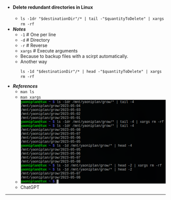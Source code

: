 - #### Delete redundant directories in Linux
    - `ls -1dr "$destinationDir"/* | tail -"$quantityToDelete" | xargs rm -rf`
- ***Notes***
    - `-1` # One per line
    - `-d` # Directory
    - `-r` # Reverse
    - `xargs` # Execute arguments
    - Because to backup files with a scirpt automatically.
    - Another way
      ```
      ls -1d "$destinationDir"/* | head -"$quantityToDelete" | xargs rm -rf
      ```
- ***References***
    - `man ls`
    - `man xargs`
    - ![2023-05-31_10-55.png](./assets/2023-05-31_10-55.png)
    - ChatGPT
- ---
